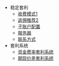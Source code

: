 - 稳定套利
  - [收费模式1](收费模式.md)
  - [返佣推荐2](返佣推荐.md)
  - [子账户配置](子账户配置.md)
  - [服务器](服务器.md)
  - [联系方式](联系方式.md)
- 套利系统
  - [资金费率套利系统](资金费率套利系统.md)
  - [期现价差套利系统](期现价差套利系统.md)

